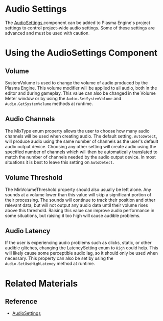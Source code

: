 # Audio Settings
The [ AudioSettings ](https://github.com/PlasmaEngine/PlasmaDocs/tree/master/docs/C%2B%2B/code_reference/class_reference/audiosettings.markdown) component can be added to Plasma Engine's project settings to control project-wide audio settings. Some of these settings are advanced and must be used with caution.

# Using the AudioSettings Component

## Volume

SystemVolume  is used to change the volume of audio produced by the Plasma Engine. This volume modifier will be applied to all audio, both in the editor and during gameplay. This value can also be changed in the Volume Meter window or by using the `Audio.SetSystemVolume` and `Audio.GetSystemVolume` methods at runtime.

## Audio Channels

The MixType enum property allows the user to choose how many audio channels will be used when creating audio. The default setting, `AutoDetect`, will produce audio using the same number of channels as the user's default audio output device. Choosing any other setting will create audio using the specified number of channels which will then be automatically translated to match the number of channels needed by the audio output device. In most situations it is best to leave this setting on `AutoDetect`.

## Volume Threshold

The MinVolumeThreshold  property should also usually be left alone. Any sounds at a volume lower than this value will skip a significant portion of their processing. The sounds will continue to track their position and other relevant data, but will not output any audio data until their volume rises above this threshold. Raising this value can improve audio performance in some situations, but raising it too high will cause audible problems.

## Audio Latency

If the user is experiencing audio problems such as clicks, static, or other audible glitches, changing the LatencySetting enum to `High` could help. This will likely cause some perceptible audio lag, so it should only be used when necessary. This property can also be set by using the `Audio.SetUseHighLatency` method at runtime.

# Related Materials

## Reference
- [ AudioSettings ](https://plasmaengine.github.io/PlasmaDocs/Plasma1/Editor/code_reference/class_reference/audiosettings.markdown) 

 